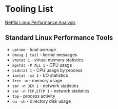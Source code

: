 # Tooling List

[Netflix Linux Performance Analysis](https://netflixtechblog.com/linux-performance-analysis-in-60-000-milliseconds-accc10403c55)

## Standard Linux Performance Tools

- `uptime` - load average
- `dmesg | tail` - kernel messages
- `vmstat 1` - virtual memory statistics
- `mpstat -P ALL 1` - CPU usage
- `pidstat 1` - CPU usage by process
- `iostat -xz 1` - I/O statistics
- `free -m` - memory usage
- `sar -n DEV 1` - network statistics
- `sar -n TCP,ETCP 1` - network statistics
- `top` - process activity
- `du -sh` - directory disk usage
